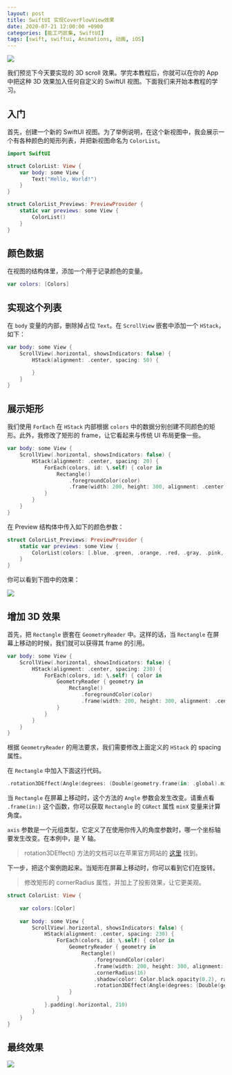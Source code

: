 ```yaml
---
layout: post
title: SwiftUI 实现CoverFlowView效果
date: 2020-07-21 12:00:00 +0900
categories: [能工巧匠集, SwiftUI]
tags: [swift, swiftui, Animations, 动画, iOS]
---
```


![](/assets/images/2020/swiftui-coverFlowView/01.gif)

我们预览下今天要实现的 3D scroll 效果。学完本教程后，你就可以在你的 App 中把这种 3D 效果加入任何自定义的 SwiftUI 视图。下面我们来开始本教程的学习。

## 入门

首先，创建一个新的 SwiftUI 视图。为了举例说明，在这个新视图中，我会展示一个有各种颜色的矩形列表，并把新视图命名为 `ColorList`。

```swift
import SwiftUI

struct ColorList: View {
    var body: some View {
        Text("Hello, World!")
    }
}

struct ColorList_Previews: PreviewProvider {
    static var previews: some View {
        ColorList()
    }
}
```

## 颜色数据

在视图的结构体里，添加一个用于记录颜色的变量。

```swift
var colors: [Colors]
```

## 实现这个列表

在 `body` 变量的内部，删除掉占位 `Text`。在 `ScrollView` 嵌套中添加一个 `HStack`，如下：

```swift
var body: some View {
    ScrollView(.horizontal, showsIndicators: false) {
        HStack(alignment: .center, spacing: 50) {

        }
    }
}
```

## 展示矩形

我们使用 `ForEach` 在 `HStack` 内部根据 `colors` 中的数据分别创建不同颜色的矩形。此外，我修改了矩形的 frame，让它看起来与传统 UI 布局更像一些。

```swift
var body: some View {
    ScrollView(.horizontal, showsIndicators: false) {
        HStack(alignment: .center, spacing: 20) {
            ForEach(colors, id: \.self) { color in
                Rectangle()
                    .foregroundColor(color)
                    .frame(width: 200, height: 300, alignment: .center)
            }
        }
    }
}
```

在 Preview 结构体中传入如下的颜色参数：

```swift
struct ColorList_Previews: PreviewProvider {
    static var previews: some View {
        ColorList(colors: [.blue, .green, .orange, .red, .gray, .pink, .yellow])
    }
}
```

你可以看到下图中的效果：

![](/assets/images/2020/swiftui-coverFlowView/02.png)

## 增加 3D 效果

首先，把 `Rectangle` 嵌套在 `GeometryReader` 中。这样的话，当 `Rectangle` 在屏幕上移动的时候，我们就可以获得其 frame 的引用。

```swift
var body: some View {
    ScrollView(.horizontal, showsIndicators: false) {
        HStack(alignment: .center, spacing: 230) {
            ForEach(colors, id: \.self) { color in
                GeometryReader { geometry in
                    Rectangle()
                        .foregroundColor(color)
                        .frame(width: 200, height: 300, alignment: .center)
                }
            }
        }
    }
}
```

根据 `GeometryReader` 的用法要求，我们需要修改上面定义的 `HStack` 的 spacing 属性。

在 `Rectangle` 中加入下面这行代码。

```swift
.rotation3DEffect(Angle(degrees: (Double(geometry.frame(in: .global).minX) - 210) / -20), axis: (x: 0, y: 1.0, z: 0))
```

当 `Rectangle` 在屏幕上移动时，这个方法的 `Angle` 参数会发生改变。请重点看 `.frame(in:)` 这个函数，你可以获取 `Rectangle` 的 `CGRect` 属性 `minX` 变量来计算角度。

`axis` 参数是一个元组类型，它定义了在使用你传入的角度参数时，哪一个坐标轴要发生改变。在本例中，是 Y 轴。

> rotation3DEffect() 方法的文档可以在苹果官方网站的 [这里](https://developer.apple.com/documentation/swiftui/scrollview/3287538-rotation3deffect) 找到。

下一步，把这个案例跑起来。当矩形在屏幕上移动时，你可以看到它们在旋转。

> 修改矩形的 cornerRadius 属性，并加上了投影效果，让它更美观。


```swift
struct ColorList: View {
    
    var colors:[Color]
    
    var body: some View {
        ScrollView(.horizontal, showsIndicators: false) {
            HStack(alignment: .center, spacing: 230) {
                ForEach(colors, id: \.self) { color in
                    GeometryReader { geometry in
                        Rectangle()
                            .foregroundColor(color)
                            .frame(width: 200, height: 300, alignment: .center)
                            .cornerRadius(16)
                            .shadow(color: Color.black.opacity(0.2), radius: 20, x: 0, y: 0)
                            .rotation3DEffect(Angle(degrees: (Double(geometry.frame(in: .global).minX) - 210) / -20), axis: (x: 0, y: 1.0, z: 0))
                    }
                }
            }.padding(.horizontal, 210)
        }
    }
}
```


## 最终效果

![](/assets/images/2020/swiftui-coverFlowView/03.gif)

